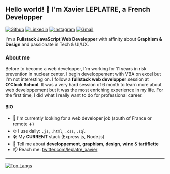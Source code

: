 ## Hello world! :wave: I'm Xavier LEPLATRE, a French Developper

[![Github](https://img.shields.io/badge/-Github-000?style=flat&logo=Github&logoColor=white)](https://github.com/xavier-leplatre)
[![Linkedin](https://img.shields.io/badge/-LinkedIn-blue?style=flat&logo=Linkedin&logoColor=white)](https://www.linkedin.com/in/xavier-leplatre-54b733218/)
[![Instagram](https://img.shields.io/badge/-Instagram-c13584?style=flat&labelColor=c13584&logo=instagram&logoColor=white)](https://www.instagram.com/xavierleplatre/)
[![Gmail](https://img.shields.io/badge/-Gmail-c14438?style=flat&logo=Gmail&logoColor=white)](mailto:xavier.graphdesign@gmail.com)

I'm a **Fullstack JavaScript Web Developper** with affinity about **Graphism & Design** and passionate in Tech & UI/UX.

### About me

Before to become a web developper, I'm working for 11 years in risk prevention in nuclear center. I begin developpement with VBA on excel but I'm not interesting on.
I follow a **fullstack web developper** session at **O'Clock School**. It was a very hard session of 6 month to learn more about web developpement but it was the most
enriching experience in my life. For the first time, I did what I really want to do for professional career.

#### BIO

- :rocket: I'm currently looking for a web developer job (south of France or remote :airplane:)
- :gear: I use daily: `.js`, `.html`, `.css`, `.sql`
- :hammer_and_wrench: My **CURRENT** stack (Express.js, Node.js) 
- :speech_balloon: Tell me about **developpement**, **graphism**, **design**, **wine** & **tartiflette**
- :mailbox: Reach me: [twitter.com/leplatre_xavier](https://twitter.com/leplatre_xavier)

---

[![Top Langs](https://github-readme-stats.vercel.app/api/top-langs/?username=xavier-leplatre)](https://github.com/xavier-leplatre/github-readme-stats)

<!---
Xavier-LEPLATRE/Xavier-LEPLATRE is a ✨ special ✨ repository because its `README.md` (this file) appears on your GitHub profile.
You can click the Preview link to take a look at your changes.
--->
